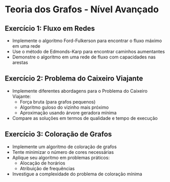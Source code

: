 # Teoria dos Grafos - Nível Avançado

## Exercício 1: Fluxo em Redes
- Implemente o algoritmo Ford-Fulkerson para encontrar o fluxo máximo em uma rede
- Use o método de Edmonds-Karp para encontrar caminhos aumentantes
- Demonstre o algoritmo em uma rede de fluxo com capacidades nas arestas

## Exercício 2: Problema do Caixeiro Viajante
- Implemente diferentes abordagens para o Problema do Caixeiro Viajante:
    - Força bruta (para grafos pequenos)
    - Algoritmo guloso do vizinho mais próximo
    - Aproximação usando árvore geradora mínima
- Compare as soluções em termos de qualidade e tempo de execução

## Exercício 3: Coloração de Grafos
- Implemente um algoritmo de coloração de grafos
- Tente minimizar o número de cores necessárias
- Aplique seu algoritmo em problemas práticos:
    - Alocação de horários
    - Atribuição de frequências
- Investigue a complexidade do problema de coloração mínima
